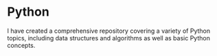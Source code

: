 # Python
I have created a comprehensive repository covering a variety of Python topics, including data structures and algorithms as well as basic Python concepts.